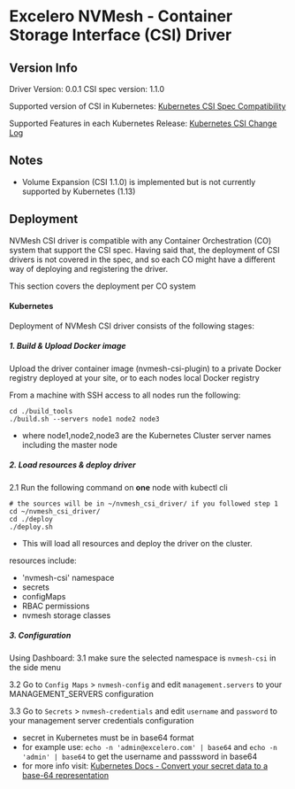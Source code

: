
# Excelero NVMesh - Container Storage Interface (CSI) Driver

## Version Info
Driver Version:     0.0.1
CSI spec version:   1.1.0

Supported version of CSI in Kubernetes:
[Kubernetes	CSI Spec Compatibility](https://kubernetes-csi.github.io/docs/#kubernetes-releases)

Supported Features in each Kubernetes Release:
[Kubernetes CSI Change Log](https://kubernetes-csi.github.io/docs/kubernetes-changelog.html#features-1)

## Notes
* Volume Expansion (CSI 1.1.0) is implemented but is not currently supported by Kubernetes (1.13)

## Deployment
NVMesh CSI driver is compatible with any Container Orchestration (CO) system that support the CSI spec.
Having said that, the deployment of CSI drivers is not covered in the spec, and so each CO might have a different way of deploying and registering the driver.

This section covers the deployment per CO system

#### Kubernetes
Deployment of NVMesh CSI driver consists of the following stages:

##### 1. Build & Upload Docker image

Upload the driver container image (nvmesh-csi-plugin) to a private Docker registry deployed at your site, or to each nodes local Docker registry

From a machine with SSH access to all nodes run the following:

    cd ./build_tools
    ./build.sh --servers node1 node2 node3

* where node1,node2,node3 are the Kubernetes Cluster server names including the master node

##### 2. Load resources & deploy driver

2.1 Run the following command on **one** node with kubectl cli

    # the sources will be in ~/nvmesh_csi_driver/ if you followed step 1
    cd ~/nvmesh_csi_driver/
    cd ./deploy
    ./deploy.sh

* This will load all resources and deploy the driver on the cluster.

resources include:
 * 'nvmesh-csi' namespace
 * secrets
 * configMaps
 * RBAC permissions
 * nvmesh storage classes

##### 3. Configuration

Using Dashboard:
3.1 make sure the selected namespace is `nvmesh-csi` in the side menu

3.2 Go to `Config Maps` > `nvmesh-config` and edit `management.servers` to your MANAGEMENT_SERVERS configuration

3.3 Go to `Secrets` > `nvmesh-credentials` and edit `username` and `password` to your management server credentials configuration
 * secret in Kubernetes must be in base64 format
 * for example use: `echo -n 'admin@excelero.com' | base64` and `echo -n 'admin' | base64` to get the username and passsword in base64
 * for more info visit: [Kubernetes Docs - Convert your secret data to a base-64 representation](https://kubernetes.io/docs/tasks/inject-data-application/distribute-credentials-secure/#convert-your-secret-data-to-a-base-64-representation)
